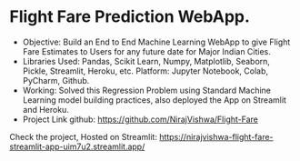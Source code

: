 # Flight Fare Prediction WebApp.
- Objective: Build an End to End Machine Learning WebApp to give Flight Fare Estimates to Users for any future date for Major Indian Cities.
- Libraries Used: Pandas, Scikit Learn, Numpy, Matplotlib, Seaborn, Pickle, Streamlit, Heroku, etc. Platform: Jupyter Notebook, Colab, PyCharm, Github.
- Working: Solved this Regression Problem using Standard Machine Learning model building practices, also deployed the App on Streamlit and Heroku.
- Project Link github: https://github.com/NirajVishwa/Flight-Fare

Check the project,
Hosted on Streamlit: https://nirajvishwa-flight-fare-streamlit-app-uim7u2.streamlit.app/




